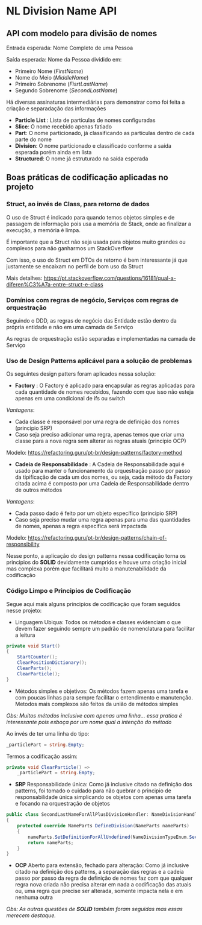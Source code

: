 # NL Division Name API

## API com modelo para divisão de nomes

Entrada esperada: Nome Completo de uma Pessoa

Saída esperada: Nome da Pessoa dividido em:
- Primeiro Nome (*FirstName*)
- Nome do Meio (*MiddleName*)
- Primeiro Sobrenome (*FisrtLastName*)
- Segundo Sobrenome (*SecondLastName*)

Há diversas assinaturas intermediárias para demonstrar como foi feita a criação e separadação das informações
- **Particle List** : Lista de particulas de nomes configuradas 
- **Slice**: O nome recebido apenas fatiado
- **Part**: O nome particionado, já classificando as particulas dentro de cada parte do nome
- **Division**: O nome particionado e classificado conforme a saída esperada porém ainda em lista
- **Structured**: O nome já estruturado na saída esperada

## Boas práticas de codificação aplicadas no projeto

### Struct, ao invés de Class, para retorno de dados

O uso de Struct é indicado para quando temos objetos simples e de passagem de informação pois usa a memória de Stack, onde ao finalizar a execução, a memória é limpa.

É importante que a Struct não seja usada para objetos muito grandes ou complexos para não ganharmos um StackOverflow

Com isso, o uso do Struct em DTOs de retorno é bem interessante já que justamente se encaixam no perfil de bom uso da Struct

Mais detalhes:
https://pt.stackoverflow.com/questions/16181/qual-a-diferen%C3%A7a-entre-struct-e-class

### Domínios com regras de negócio, Serviços com regras de orquestração

Seguindo o DDD, as regras de negócio das Entidade estão dentro da própria entidade e não em uma camada de Serviço

As regras de orquestração estão separadas e implementadas na camada de Serviço

### Uso de Design Patterns aplicável para a solução de problemas

Os seguintes design patters foram aplicados nessa solução:

- **Factory** : O Factory é aplicado para encapsular as regras aplicadas para cada quantidade de nomes recebidos, fazendo com que isso não esteja apenas em uma condicional de ifs ou switch

*Vantagens*: 
- Cada classe é responsável por uma regra de definição dos nomes (principio SRP)
- Caso seja preciso adicionar uma regra, apenas temos que criar uma classe para a nova regra sem alterar as regras atuais (principio OCP)

Modelo: https://refactoring.guru/pt-br/design-patterns/factory-method

- **Cadeia de Responsabilidade** : A Cadeia de Responsabilidade aqui é usado para manter o funcionamento da orquestração passo por passo da tipificação de cada um dos nomes, ou seja, cada método da Factory citada acima é composto por uma Cadeia de Responsabilidade dentro de outros métodos

*Vantagens*:
- Cada passo dado é feito por um objeto específico (principio SRP)
- Caso seja preciso mudar uma regra apenas para uma das quantidades de nomes, apenas a regra especifica será impactada

Modelo: https://refactoring.guru/pt-br/design-patterns/chain-of-responsibility

Nesse ponto, a aplicação do design patterns nessa codificação torna os principios do **SOLID** devidamente cumpridos e houve uma criação inicial mas complexa porém que facilitará muito a manutenabilidade da codificação

### Código Limpo e Principios de Codificação

Segue aqui mais alguns principios de codificação que foram seguidos nesse projeto:
- Linguagem Ubiqua: Todos os métodos e classes evidenciam o que devem fazer seguindo sempre um padrão de nomenclatura para facilitar a leitura
```cs
private void Start()
{
    StartCounter();
    ClearPositionDictionary();
    ClearParts();
    ClearParticle();
}
```
- Métodos simples e objetivos: Os métodos fazem apenas uma tarefa e com poucas linhas para sempre facilitar o entendimento e manutenção. Metodos mais complexos são feitos da união de métodos simples 

*Obs: Muitos métodos inclusive com apenas uma linha... essa pratica é interessante pois esboça por um nome qual a intenção do método*

Ao invés de ter uma linha do tipo:
```cs
_particlePart = string.Empty;
```
Termos a codificação assim:
```cs
private void ClearParticle() =>
    _particlePart = string.Empty;
```

- **SRP** Responsabilidade única: Como já inclusive citado na definição dos patterns, foi tomado o cuidado para não quebrar o principio de responsabilidade única simplicando os objetos com apenas uma tarefa e focando na orquestração de objetos

```cs
public class SecondLastNameForAllPlusDivisionHandler: NameDivisionHandler
{
    protected override NameParts DefineDivision(NameParts nameParts)
    {
        nameParts.SetDefinitionForAllUndefined(NameDivisionTypeEnum.SecondLastName);
        return nameParts;
    }
}
```

- **OCP** Aberto para extensão, fechado para alteração: Como já inclusive citado na definição dos patterns, a separação das regras e a cadeia passo por passo da regra de definição de nomes faz com que qualquer regra nova criada não precisa alterar em nada a codificação das atuais ou, uma regra que precise ser alterada, somente impacta nela e em nenhuma outra

*Obs: As outras questões de **SOLID** também foram seguidas mas essas merecem destaque.*
